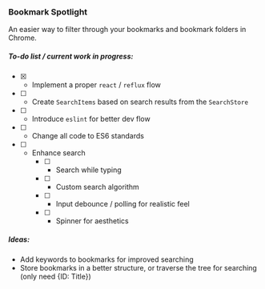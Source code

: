 
### Bookmark Spotlight

An easier way to filter through your bookmarks and bookmark folders in Chrome.

##### To-do list / current work in progress:
* [x] - Implement a proper `react` / `reflux` flow
* [ ] - Create `SearchItems` based on search results from the `SearchStore`
* [ ] - Introduce `eslint` for better dev flow
* [ ] - Change all code to ES6 standards
* [ ] - Enhance search
    * [ ] - Search while typing
    * [ ] - Custom search algorithm
    * [ ] - Input debounce / polling for realistic feel
    * [ ] - Spinner for aesthetics

##### Ideas:
* Add keywords to bookmarks for improved searching
* Store bookmarks in a better structure, or traverse the tree for searching (only need {ID: Title})
